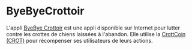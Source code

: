 # ByeByeCrottoir

L'appli [ByeBye Crottoir](https://byebyecrottoir.eu) est une appli disponible sur Internet pour lutter contre les crottes de chiens laissées à l'abandon. Elle utilise la [CrottCoin (CROT)](https://github.com/IntraCherche/ByeByeCrottoir/tree/main/CrottCoin) pour récompenser ses utilisateurs de leurs actions.
